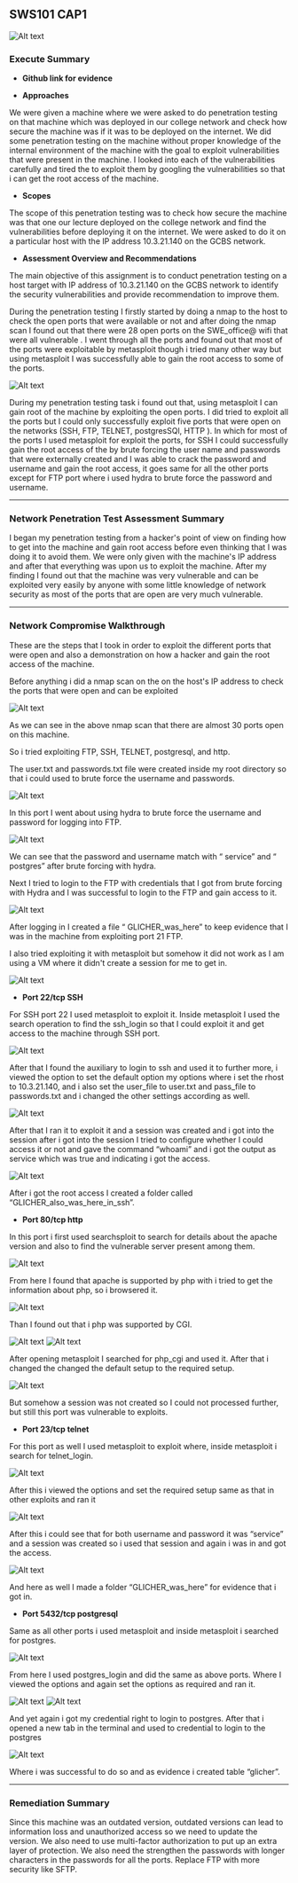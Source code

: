 ## SWS101 CAP1
![Alt text](img/intro.jpeg)

### Execute Summary

-  **Github link for evidence** 


- **Approaches**

We were given a machine where we were asked to do penetration testing on that machine which was deployed in our college network and check how secure the machine was if it was to be deployed on the internet.
We did some penetration testing on the machine without proper knowledge of the internal environment of the machine  with the goal to exploit vulnerabilities that were present in the machine. I looked into each of  the vulnerabilities carefully and tired the to exploit them by googling the vulnerabilities so that i can get the root access of the machine.

- **Scopes** 

The scope of this penetration testing was to check how secure the machine was that one our lecture deployed on the college network and find the vulnerabilities before  deploying  it on the internet. We were asked to do it on a particular host with the IP address 10.3.21.140 on the GCBS network.

- **Assessment Overview and Recommendations**

The main objective of this assignment is to conduct penetration testing on a host target with IP address of 10.3.21.140 on the GCBS network to identify the security vulnerabilities and provide recommendation to improve them.

During the penetration testing I firstly started  by doing a nmap to the host to check the open ports that were available or not and after doing the nmap scan I found out that there were 28 open ports on the SWE_office@ wifi that were all vulnerable .  I went through all the ports and found out that most of the ports were exploitable by metasploit though i tried many other way but using metasploit I was successfully able to gain the root access to some of the ports.

![Alt text](img/ftp/nmap.png)

During my penetration testing task i found out that, using metasploit  I can gain root of the machine by exploiting the open ports. I did tried to exploit all the ports but I could only successfully exploit five ports that were open on the networks (SSH, FTP, TELNET, postgresSQl, HTTP ). In which for most of the ports I used metasploit for exploit the ports, for SSH I could successfully gain the root access of the by brute forcing the user name and passwords that were externally created and I was able to crack the password and username  and gain the root access, it goes same for all the other ports except for FTP port where i used hydra to brute force the password and username.

---

### Network Penetration Test Assessment Summary

I began my penetration testing from a hacker's point of view on finding how to get into the machine and gain root access before even thinking that I was doing it to avoid them. We were only given with the machine's IP address and after that everything was upon us to exploit the machine.
After my finding I found out that the machine was very vulnerable and can be exploited very easily by anyone with some little knowledge of network security as most of the ports that are open are very much vulnerable.

---

### Network Compromise Walkthrough

These are the steps that I took in order to exploit the different ports that were open  and also a demonstration on how a hacker and gain the root access of the machine.
 
Before anything i did a nmap scan on the on the host's IP address to check the ports that were open and can be exploited

![Alt text](img/nmap.png)

As we can see in the above nmap scan that there are almost 30 ports open on this machine.

So i tried  exploiting FTP,  SSH, TELNET, postgresql, and http.

The user.txt and passwords.txt file were created inside my root directory so that i could used to brute force the username and passwords.

![Alt text](img/ftp/ls.png)

In this port I went about using hydra to brute force the username and password for logging into FTP.

![Alt text](img/ftp/hydra.png)

We can see that the password and username match with “ service” and  “ postgres” after brute forcing with hydra.

Next I tried to login to the FTP with credentials that I got from brute forcing with Hydra and I was successful to login to the FTP and gain access to it.

![Alt text](img/ftp/login.png)

After logging in  I created a file “ GLICHER_was_here” to keep evidence that I was in the machine from  exploiting port 21  FTP.

I also tried exploiting it with metasploit but somehow it did not work as I am using a VM where it didn't create a session for me to get in.

![Alt text](img/ftp/metasploit.png)

- **Port 22/tcp SSH**

For SSH port 22 I used metasploit to exploit it. Inside metasploit I used the search operation to find the ssh_login so that I could exploit it and get access to the machine through SSH port.

![Alt text](img/ssh/seach_ssh.png)

After that I found the auxiliary to login to ssh and used it to further more, i viewed the option to set the default option my options where i set the rhost to 10.3.21.140, and i also set the user_file to user.txt and pass_file to passwords.txt and i changed  the other settings according as well.

![Alt text](img/ssh/ssh_login.png)

After that I ran it to exploit it and a session was created and i got into  the session after i got into the session I tried to configure whether I could access it or not and gave the command “whoami” and i got the output as service which was true and indicating i got the access.

![Alt text](img/ssh/inside.png)

After i got the root access I created a folder called “GLICHER_also_was_here_in_ssh”.

- **Port 80/tcp http**

In this port i first used searchsploit to search for details  about the apache version and also to find the vulnerable server present among them.

![Alt text](img/http/step2.png)

From here I found that apache is supported by php with i tried to get the information about php, so i browsered it.

![Alt text](img/http/php_info.png)

Than I found out that i php was supported by CGI.

![Alt text](img/http/step3.png)
![Alt text](img/http/step6.png)

After opening metasploit I searched for php_cgi and used it. After that i changed the changed the default setup to the required setup.

![Alt text](img/http/step7.png)

But somehow a session was not created so I could not processed further, but still this port was vulnerable to exploits.

- **Port 23/tcp telnet**

For this port as well I used metasploit to exploit where, inside metasploit i search for telnet_login. 

![Alt text](image.png)

After this i viewed the options and set the required setup same as that in other exploits and ran it 

![Alt text](image-1.png)

After this i could see that for both username and password it was “service” and a session was created so i used that session and again i was in and got the access.

![Alt text](img/telnet/final.png)

And here as well I made a folder “GLICHER_was_here” for evidence that i got in.

- **Port 5432/tcp postgresql**

Same as all other ports i used metasploit and inside metasploit i searched for postgres.

![Alt text](image-2.png)

From here I used postgres_login and did the same as above ports. Where I viewed the options and again set the options as required and ran it.

![Alt text](img/postgreSQL/s3.png)
![Alt text](img/postgreSQL/s5.png)

And yet again i got my credential right to login to postgres. After that i opened a new tab in the terminal and used to credential to login to the postgres

![Alt text](img/postgreSQL/s6.png)

Where i was successful to do so and as evidence i created table “glicher”. 

---

 ### Remediation Summary

Since this machine was an outdated version, outdated versions can lead to information loss and unauthorized access so we need to update the version. We also need to use multi-factor authorization to put up an extra layer of protection. We also need the strengthen the passwords with longer characters in the passwords for all the ports.
Replace FTP with more security like SFTP.






























